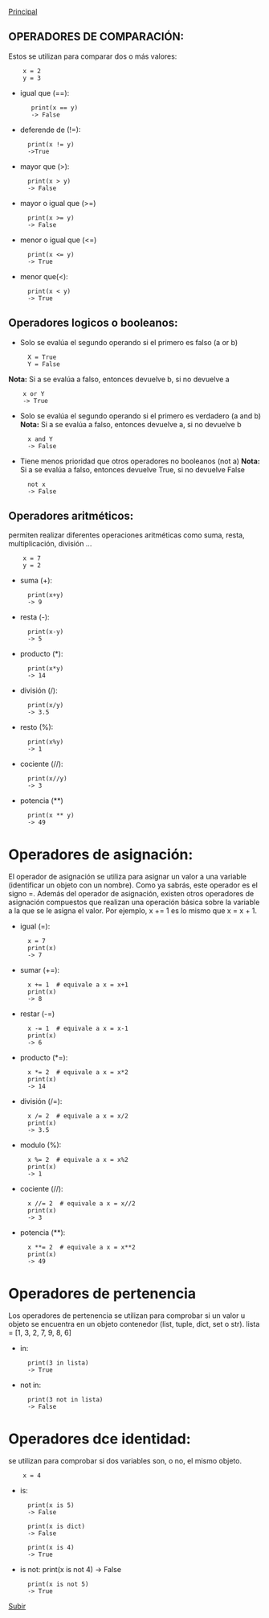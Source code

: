 <a name="top"></a>
[Principal](../README.md)<br/>

## OPERADORES DE COMPARACIÓN:
Estos se utilizan para comparar dos o más valores:

        x = 2
        y = 3
        
- igual que (==):

         print(x == y)
         -> False

- deferende de (!=):

        print(x != y)
        ->True

- mayor que (>):

        print(x > y)
        -> False

- mayor o igual que (>=)

        print(x >= y)
        -> False

- menor o igual que (<=)

        print(x <= y)
        -> True
        
- menor que(<):

        print(x < y)
        -> True
        
## Operadores logicos o booleanos:
- Solo se evalúa el segundo operando si el primero es falso (a or b)

        X = True
        Y = False
        
**Nota:** Si a se evalúa a falso, entonces devuelve b, si no devuelve a

        x or Y
        -> True

- Solo se evalúa el segundo operando si el primero es verdadero (a and b)
**Nota:** Si a se evalúa a falso, entonces devuelve a, si no devuelve b

        x and Y
        -> False

- Tiene menos prioridad que otros operadores no booleanos (not a)
**Nota:** Si a se evalúa a falso, entonces devuelve True, si no devuelve False

        not x
        -> False
        
## Operadores aritméticos:
permiten realizar diferentes operaciones aritméticas como suma, resta, multiplicación, división ...

        x = 7
        y = 2
        
- suma (+):
    
        print(x+y)
        -> 9
        
- resta (-):

        print(x-y)
        -> 5
        
- producto (*):

        print(x*y)
        -> 14
        
- división (/):

        print(x/y)
        -> 3.5
        
- resto (%):

        print(x%y)
        -> 1
       
- cociente (//):

        print(x//y)
        -> 3
        
- potencia (**)

        print(x ** y)
        -> 49
        
# Operadores de asignación:
El operador de asignación se utiliza para asignar un valor a una variable (identificar un objeto con un nombre).
Como ya sabrás, este operador es el signo =. Además del operador de asignación, existen otros operadores de asignación compuestos que realizan una
operación básica sobre la variable a la que se le asigna el valor. Por ejemplo, x += 1 es lo mismo que x = x + 1.

- igual (=):

        x = 7
        print(x)
        -> 7
        
- sumar (+=):

        x += 1  # equivale a x = x+1
        print(x)
        -> 8
        
- restar (-=)

        x -= 1  # equivale a x = x-1
        print(x)
        -> 6
        
- producto (*=):

        x *= 2  # equivale a x = x*2
        print(x)
        -> 14

- división (/=):

        x /= 2  # equivale a x = x/2
        print(x)
        -> 3.5
        
- modulo (%):
 
        x %= 2  # equivale a x = x%2
        print(x)
        -> 1
        
- cociente (//):

        x //= 2  # equivale a x = x//2
        print(x)
        -> 3

- potencia (**):

        x **= 2  # equivale a x = x**2
        print(x)
        -> 49
        
# Operadores de pertenencia
Los operadores de pertenencia se utilizan para comprobar si un valor u objeto se encuentra en un objeto contenedor (list, tuple, dict, set o str).
lista = [1, 3, 2, 7, 9, 8, 6]

- in:

        print(3 in lista)
        -> True
        
- not in:

        print(3 not in lista)
        -> False
        
# Operadores dce identidad:
se utilizan para comprobar si dos variables son, o no, el mismo objeto.
        
        x = 4

- is:

        print(x is 5)
        -> False
        
        print(x is dict)
        -> False
        
        print(x is 4)
        -> True

- is not:
        print(x is not 4)
        -> False
        
        print(x is not 5)
        -> True

[Subir](#top)
